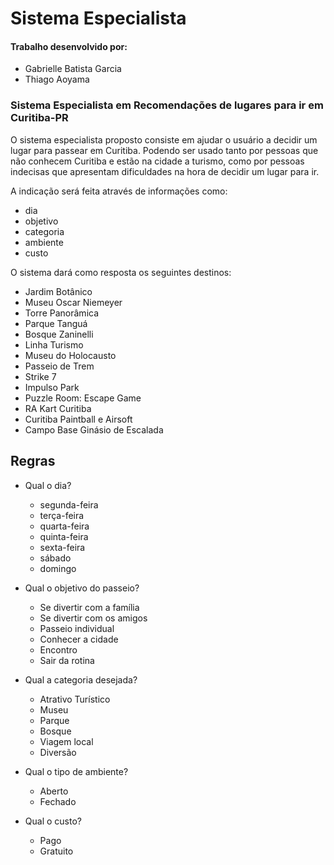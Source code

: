 # Sistema Especialista

#### Trabalho desenvolvido por:
- Gabrielle Batista Garcia
- Thiago Aoyama

### Sistema Especialista em Recomendações de lugares para ir em Curitiba-PR

O sistema especialista proposto consiste em ajudar o usuário a decidir um lugar para passear em Curitiba. Podendo ser usado tanto por pessoas que não conhecem Curitiba e estão na cidade a turismo, como por pessoas indecisas que apresentam dificuldades na hora de decidir um lugar para ir. 

A indicação será feita através de informações como:
- dia
- objetivo
- categoria
- ambiente
- custo

O sistema dará como resposta os seguintes destinos: 
-	Jardim Botânico
-	Museu Oscar Niemeyer
-	Torre Panorâmica 
-	Parque Tanguá
-	Bosque Zaninelli
-	Linha Turismo
-	Museu do Holocausto 
-	Passeio de Trem
-	Strike 7
-	Impulso Park
-	Puzzle Room: Escape Game
-	RA Kart Curitiba
-	Curitiba Paintball e Airsoft 
-	Campo Base Ginásio de Escalada 

## Regras

- Qual o dia?
  - segunda-feira
  - terça-feira
  - quarta-feira
  - quinta-feira
  - sexta-feira
  - sábado
  - domingo

- Qual o objetivo do passeio?
  - Se divertir com a família
  - Se divertir com os amigos
  - Passeio individual
  - Conhecer a cidade
  - Encontro 
  - Sair da rotina

- Qual a categoria desejada?
  - Atrativo Turístico
  - Museu
  - Parque
  - Bosque
  - Viagem local
  - Diversão

- Qual o tipo de ambiente?
  - Aberto
  - Fechado

- Qual o custo?
  - Pago
  - Gratuito

